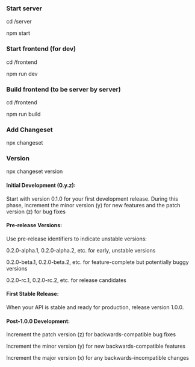 ### Start server

cd /server

npm start

### Start frontend (for dev)

cd /frontend

npm run dev

### Build frontend (to be server by server)

cd /frontend

npm run build

### Add Changeset

npx changeset

### Version

npx changeset version

#### Initial Development (0.y.z):

Start with version 0.1.0 for your first development release. During this phase, increment the minor version (y) for new features and the patch version (z) for bug fixes

#### Pre-release Versions:

Use pre-release identifiers to indicate unstable versions:

0.2.0-alpha.1, 0.2.0-alpha.2, etc. for early, unstable versions

0.2.0-beta.1, 0.2.0-beta.2, etc. for feature-complete but potentially buggy versions

0.2.0-rc.1, 0.2.0-rc.2, etc. for release candidates

#### First Stable Release:

When your API is stable and ready for production, release version 1.0.0.

#### Post-1.0.0 Development:

Increment the patch version (z) for backwards-compatible bug fixes

Increment the minor version (y) for new backwards-compatible features

Increment the major version (x) for any backwards-incompatible changes
